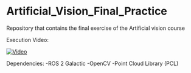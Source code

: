 # Artificial_Vision_Final_Practice
Repository that contains the final exercise of the Artificial vision course 


Execution Video:

[![Video](https://img.youtube.com/vi/LOf_3aTs3ro/0.jpg)](https://www.youtube.com/watch?v=LOf_3aTs3ro)

Dependencies:
  -ROS 2 Galactic
  -OpenCV
  -Point Cloud Library (PCL) 
